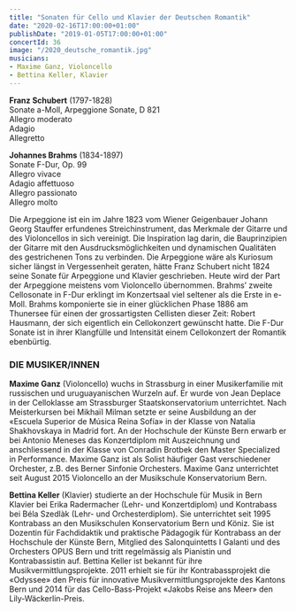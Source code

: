 ```yaml
---
title: "Sonaten für Cello und Klavier der Deutschen Romantik"
date: "2020-02-16T17:00:00+01:00"
publishDate: "2019-01-05T17:00:00+01:00"
concertId: 36
image: "/2020_deutsche_romantik.jpg"
musicians:
- Maxime Ganz, Violoncello
- Bettina Keller, Klavier
---
```


__Franz Schubert__ (1797-1828)  
Sonate a-Moll, Arpeggione Sonate, D 821  
Allegro moderato  
Adagio  
Allegretto  

__Johannes Brahms__ (1834-1897)  
Sonate F-Dur, Op. 99  
Allegro vivace  
Adagio affettuoso  
Allegro passionato  
Allegro molto  

Die Arpeggione ist ein im Jahre 1823 vom Wiener Geigenbauer Johann Georg Stauffer erfundenes Streichinstrument,
das Merkmale der Gitarre und des Violoncellos in sich vereinigt. Die Inspiration lag darin, die Bauprinzipien der
Gitarre mit den Ausdrucksmöglichkeiten und dynamischen Qualitäten des gestrichenen Tons zu verbinden. Die Arpeggione
wäre als Kuriosum sicher längst in Vergessenheit geraten, hätte Franz Schubert nicht 1824 seine Sonate für Arpeggione
und Klavier geschrieben. Heute wird der Part der Arpeggione meistens vom Violoncello übernommen. Brahms’ zweite
Cellosonate in F-Dur erklingt im Konzertsaal viel seltener als die Erste in e-Moll. Brahms komponierte sie in einer
glücklichen Phase 1886 am Thunersee für einen der grossartigsten Cellisten dieser Zeit: Robert Hausmann, der sich
eigentlich ein Cellokonzert gewünscht hatte. Die F-Dur Sonate ist in ihrer Klangfülle und Intensität einem Cellokonzert
der Romantik ebenbürtig. 
 
### DIE MUSIKER/INNEN

__Maxime Ganz__ (Violoncello) wuchs in Strassburg in einer Musikerfamilie mit
russischen und uruguayanischen Wurzeln auf. Er wurde von Jean Deplace in
der Celloklasse am Strassburger Staatskonservatorium unterrichtet. Nach
Meisterkursen bei Mikhaïl Milman setzte er seine Ausbildung an der «Escuela
Superior de Música Reina Sofía» in der Klasse von Natalia Shakhovskaya in Madrid
fort. An der Hochschule der Künste Bern erwarb er bei Antonio Meneses das
Konzertdiplom mit Auszeichnung und anschliessend in der Klasse von Conradin Brotbek
den Master Specialized in Performance. Maxime Ganz ist als Solist häufiger Gast
verschiedener Orchester, z.B. des Berner Sinfonie Orchesters. Maxime Ganz unterrichtet
seit August 2015 Violoncello an der Musikschule Konservatorium Bern.

__Bettina Keller__ (Klavier) studierte an der Hochschule für Musik in Bern Klavier bei Erika Radermacher (Lehr-
und Konzertdiplom) und Kontrabass bei Béla Szedlàk (Lehr- und Orchesterdiplom). Sie unterrichtet seit 1995 Kontrabass
an den Musikschulen Konservatorium Bern und Köniz. Sie ist Dozentin für Fachdidaktik und praktische Pädagogik für
Kontrabass an der Hochschule der Künste Bern, Mitglied des Salonquintetts I Galanti und des Orchesters OPUS Bern und
tritt regelmässig als Pianistin und Kontrabassistin auf. Bettina Keller ist bekannt für ihre Musikvermittlungsprojekte.
2011 erhielt sie für ihr Kontrabassprojekt die «Odyssee» den Preis für innovative Musikvermittlungsprojekte des Kantons
Bern und 2014 für das Cello-Bass-Projekt «Jakobs Reise ans Meer» den Lily-Wäckerlin-Preis.
